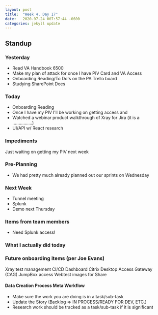 ```yaml
---
layout: post
title:  "Week 4, Day 17"
date:   2020-07-24 007:57:44 -0600
categories: jekyll update
---
```


## Standup

### Yesterday
* Read VA Handbook 6500
* Make my plan of attack for once I have PIV Card and VA Access
* Onboarding Reading/To Do's on the PA Trello board
* Studying SharePoint Docs

### Today
* Onboarding Reading
* Once I have my PIV I'll be working on getting access and 
* Watched a webinar product walkthrough of Xray for Jira (it is a ................)
* UI/API w/ React research

### Impediments
Just waiting on getting my PIV next week

### Pre-Planning
* We had pretty much already planned out our sprints on Wednesday

### Next Week
* Tunnel meeting
* Splunk
* Demo next Thursday

### Items from team members
* Need Splunk access! 

### What I actually did today


### Future onboarding items (per Joe Evans)
Xray test management
CI/CD Dashboard
Citrix Desktop Access Gateway (CAG)
JumpBox access
Webtest images for Share

#### Data Creation Process Meta Workflow
* Make sure the work you are doing is in a task/sub-task
* Update the Story (Backlog => IN PROCESS/READY FOR DEV, ETC.)
* Research work should be tracked as a task/sub-task if it is significant


